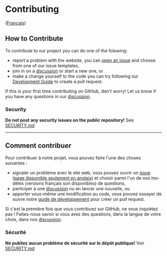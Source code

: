 # Contributing

<div lang="fr">

([Français](#comment-contribuer))

</div>

<!-- Need to update this, suggestion to add stuff similar to https://www.a11yproject.com/contributing-guidelines/ -->

## How to Contribute

To contribute to our project you can do one of the folowing:

- report a problem with the website, you can [open an issue](https://github.com/gc-da11yn/gc-da11yn.github.io/issues/new/choose) and choose from one of our issue templates,
- join in on a [discussion](https://github.com/gc-da11yn/gc-da11yn.github.io/discussions) or start a new one, or
- make a change yourself to the code you can try following our [Development Guide](DEVELOPMENT.md) to create a pull request.

If this is your first time contributing on GitHub, don't worry! Let us know if you have any questions in our [discussion](https://github.com/gc-da11yn/gc-da11yn.github.io/discussions/new?category=q-a).

### Security

**Do not post any security issues on the public repository!** See [SECURITY.md](SECURITY.md)

______________________

<div lang="fr">

## Comment contribuer

Pour contribuer à notre projet, vous pouvez faire l'une des choses suivantes&nbsp;:

- signaler un problème avec le site web, vous pouvez ouvrir un <a href="https://github.com/gc-da11yn/gc-da11yn.github.io/issues/new/choose" hreflang="en" lang="en">issue <span lang="fr">(page disponible seulement en anglais)</span></a> et choisir parmi l'un de nos modèles (versions français son disponibles) de questions,
- participer à une <a href="https://github.com/gc-da11yn/gc-da11yn.github.io/discussions" hreflang="en">discussion</a> ou en lancer une nouvelle, ou
- apporter vous-même une modification au code, vous pouvez essayer de suivre notre [guide de développement](DEVELOPMENT.md#Développement) pour créer un <span lang="en">pull request</span>.

Si c'est la première fois que vous contribuez sur GitHub, ne vous inquiétez pas ! Faites-nous savoir si vous avez des questions, dans la langue de votre choix, dans nos <a href="https://github.com/gc-da11yn/gc-da11yn.github.io/discussions/new?category=q-a">discussion</a>.

### Sécurité

**Ne publiez aucun problème de sécurité sur le dépôt publique!** Voir [SECURITY.md](SECURITY.md)

</div>
